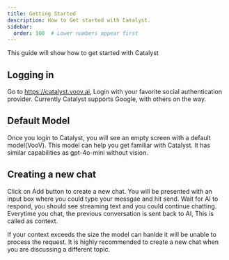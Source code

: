 ```yaml
---
title: Getting Started
description: How to Get started with Catalyst.
sidebar:
  order: 100  # Lower numbers appear first
---
```


This guide will show how to get started with Catalyst

## Logging in

Go to https://catalyst.voov.ai, Login with your favorite social authentication provider. Currently Catalyst supports Google, with others on the way.

## Default Model

Once you login to Catalyst, you will see an empty screen with a default model(VooV). This model can help you get familiar with Catalyst. It has similar capabilities as gpt-4o-mini without vision.

## Creating a new chat

Click on Add button to create a new chat. You will be presented with an input box where you could type your messgae and hit send. Wait for AI to respond, you should see streaming text and you could continue chatting. Everytime you chat, the previous conversation is sent back to AI, This is called as context.

If your context exceeds the size the model can hanlde it will be unable to process the request. It is highly recommended to create a new chat when you are discussing a different topic.